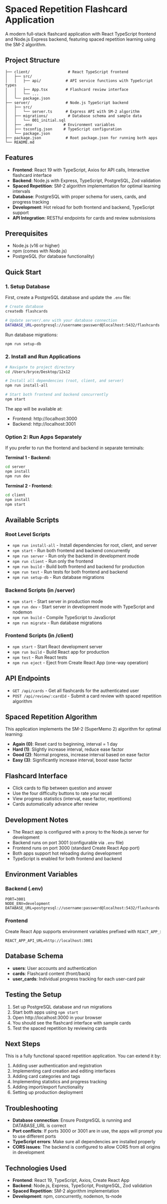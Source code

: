 # Spaced Repetition Flashcard Application

A modern full-stack flashcard application with React TypeScript frontend and Node.js Express backend, featuring spaced repetition learning using the SM-2 algorithm.

## Project Structure

```
├── client/                 # React TypeScript frontend
│   ├── src/
│   │   ├── api/           # API service functions with TypeScript types
│   │   ├── App.tsx        # Flashcard review interface
│   │   └── ...
│   └── package.json
├── server/                # Node.js TypeScript backend
│   ├── src/
│   │   └── server.ts      # Express API with SM-2 algorithm
│   ├── migrations/         # Database schema and sample data
│   │   └── 001_initial.sql
│   ├── .env              # Environment variables
│   ├── tsconfig.json     # TypeScript configuration
│   └── package.json
├── package.json           # Root package.json for running both apps
└── README.md
```

## Features

- **Frontend**: React 19 with TypeScript, Axios for API calls, Interactive flashcard interface
- **Backend**: Node.js with Express, TypeScript, PostgreSQL, Zod validation
- **Spaced Repetition**: SM-2 algorithm implementation for optimal learning intervals
- **Database**: PostgreSQL with proper schema for users, cards, and progress tracking
- **Development**: Hot reload for both frontend and backend, TypeScript support
- **API Integration**: RESTful endpoints for cards and review submissions

## Prerequisites

- Node.js (v16 or higher)
- npm (comes with Node.js)
- PostgreSQL (for database functionality)

## Quick Start

### 1. Setup Database

First, create a PostgreSQL database and update the `.env` file:

```bash
# Create database
createdb flashcards

# Update server/.env with your database connection
DATABASE_URL=postgresql://username:password@localhost:5432/flashcards
```

Run database migrations:

```bash
npm run setup-db
```

### 2. Install and Run Applications

```bash
# Navigate to project directory
cd /Users/bryce/Desktop/12x12

# Install all dependencies (root, client, and server)
npm run install-all

# Start both frontend and backend concurrently
npm start
```

The app will be available at:
- Frontend: http://localhost:3000
- Backend: http://localhost:3001

### Option 2: Run Apps Separately

If you prefer to run the frontend and backend in separate terminals:

**Terminal 1 - Backend:**
```bash
cd server
npm install
npm run dev
```

**Terminal 2 - Frontend:**
```bash
cd client
npm install
npm start
```

## Available Scripts

### Root Level Scripts
- `npm run install-all` - Install dependencies for root, client, and server
- `npm start` - Run both frontend and backend concurrently
- `npm run server` - Run only the backend in development mode
- `npm run client` - Run only the frontend
- `npm run build` - Build both frontend and backend for production
- `npm run test` - Run tests for both frontend and backend
- `npm run setup-db` - Run database migrations

### Backend Scripts (in /server)
- `npm start` - Start server in production mode
- `npm run dev` - Start server in development mode with TypeScript and nodemon
- `npm run build` - Compile TypeScript to JavaScript
- `npm run migrate` - Run database migrations

### Frontend Scripts (in /client)
- `npm start` - Start React development server
- `npm run build` - Build React app for production
- `npm test` - Run React tests
- `npm run eject` - Eject from Create React App (one-way operation)

## API Endpoints

- `GET /api/cards` - Get all flashcards for the authenticated user
- `POST /api/review/:cardId` - Submit a card review with spaced repetition algorithm

## Spaced Repetition Algorithm

This application implements the SM-2 (SuperMemo 2) algorithm for optimal learning:

- **Again (0)**: Reset card to beginning, interval = 1 day
- **Hard (1)**: Slightly increase interval, reduce ease factor
- **Good (2)**: Normal progress, increase interval based on ease factor
- **Easy (3)**: Significantly increase interval, boost ease factor

## Flashcard Interface

- Click cards to flip between question and answer
- Use the four difficulty buttons to rate your recall
- View progress statistics (interval, ease factor, repetitions)
- Cards automatically advance after review

## Development Notes

- The React app is configured with a proxy to the Node.js server for development
- Backend runs on port 3001 (configurable via `.env` file)
- Frontend runs on port 3000 (standard Create React App port)
- Both apps support hot reloading during development
- TypeScript is enabled for both frontend and backend

## Environment Variables

### Backend (.env)
```
PORT=3001
NODE_ENV=development
DATABASE_URL=postgresql://username:password@localhost:5432/flashcards
```

### Frontend
Create React App supports environment variables prefixed with `REACT_APP_`:
```
REACT_APP_API_URL=http://localhost:3001
```

## Database Schema

- **users**: User accounts and authentication
- **cards**: Flashcard content (front/back)
- **user_cards**: Individual progress tracking for each user-card pair

## Testing the Setup

1. Set up PostgreSQL database and run migrations
2. Start both apps using `npm start`
3. Open http://localhost:3000 in your browser
4. You should see the flashcard interface with sample cards
5. Test the spaced repetition by reviewing cards

## Next Steps

This is a fully functional spaced repetition application. You can extend it by:

1. Adding user authentication and registration
2. Implementing card creation and editing interfaces
3. Adding card categories and tags
4. Implementing statistics and progress tracking
5. Adding import/export functionality
6. Setting up production deployment

## Troubleshooting

- **Database connection**: Ensure PostgreSQL is running and DATABASE_URL is correct
- **Port conflicts**: If ports 3000 or 3001 are in use, the apps will prompt you to use different ports
- **TypeScript errors**: Make sure all dependencies are installed properly
- **CORS issues**: The backend is configured to allow CORS from all origins in development

## Technologies Used

- **Frontend**: React 19, TypeScript, Axios, Create React App
- **Backend**: Node.js, Express, TypeScript, PostgreSQL, Zod validation
- **Spaced Repetition**: SM-2 algorithm implementation
- **Development**: npm, concurrently, nodemon, ts-node
